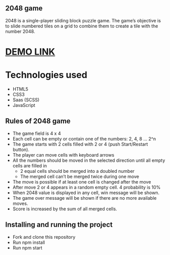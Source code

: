 ## 2048 game
2048 is a single-player sliding block puzzle game. The game’s objective is to slide numbered tiles on a grid to combine them to create a tile with the number 2048.

# [DEMO LINK](https://romasheva1987.github.io/2048-game-js/)

# Technologies used
- HTML5
- CSS3
- Saas (SCSS)
- JavaScript

## Rules of 2048 game
- The game field is 4 x 4
- Each cell can be empty or contain one of the numbers: 2, 4, 8 ... 2^n
- The game starts with 2 cells filled with 2 or 4 (push Start/Restart button).
- The player can move cells with keyboard arrows
- All the numbers should be moved in the selected direction until all empty cells are filled in
  - 2 equal cells should be merged into a doubled number
  - The merged cell can’t be merged twice during one move
- The move is possible if at least one cell is changed after the move
- After move 2 or 4 appears in a random empty cell. 4 probability is 10%
- When 2048 value is displayed in any cell, win message will be shown.
- The game over message will be shown if there are no more available moves.
- Score is increased by the sum of all merged cells.

## Installing and running the project
- Fork and clone this repository
- Run npm install
- Run npm start
